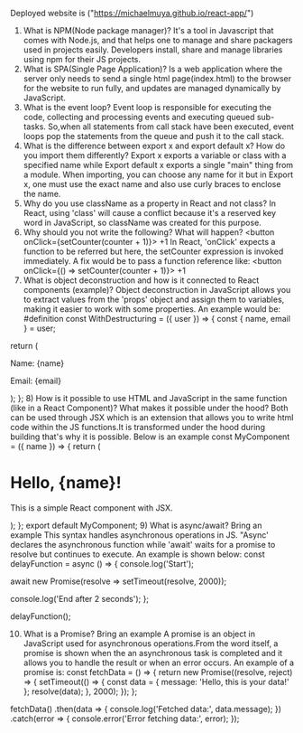 Deployed website is ("https://michaelmuya.github.io/react-app/")

1) What is NPM(Node package manager)?
It's a tool in Javascript that comes with Node.js, and that helps one to manage and share packagers used in projects easily. Developers install, share and manage libraries using npm for their JS projects.
2) What is SPA(Single Page Application)?
Is a web application where the server only needs to send a single html page(index.html) to the browser for the website to run fully, and updates are managed dynamically by JavaScript.
3) What is the event loop?
Event loop is responsible for executing the code, collecting and processing events and executing queued sub-tasks. So,when all statements from call stack have been executed, event loops pop the statements from the queue and push it to the call stack. 
4) What is the difference between export x and export default x? How do you import them differently?
Export x exports a variable or class with a specified name while Export default x exports a single "main" thing from a module. When importing, you can choose any name for it but in Export x, one must use the exact name and also use curly braces to enclose the name.
5) Why do you use className as a property in React and not class?
In React, using 'class' will cause a conflict because it's a reserved key word in JavaScript, so className was created for this purpose.
6) Why should you not write the following? What will happen?
<button onClick={setCounter(counter + 1)}> +1 </button>
In React, 'onClick' expects a function to be referred but here, the setCounter expression is invoked immediately. A fix would be to pass a function reference like:
<button onClick={() => setCounter(counter + 1)}> +1 </button>
7) What is object deconstruction and how is it connected to React components (example)?
Object deconstruction in JavaScript allows you to extract values from the 'props' object and assign them to variables, making it easier to work with some properties. An example would be: 
#definition
const WithDestructuring = ({ user }) => {
  const { name, email } = user;

  return (
    <div>
      <p>Name: {name}</p>
      <p>Email: {email}</p>
    </div>
  );
};
8) How is it possible to use HTML and JavaScript in the same function (like in a React Component)? What makes it possible under the hood?
Both can be used through JSX which is an extension that allows you to write html code within the JS functions.It is transformed under the hood during building that's why it is possible. Below is an example
const MyComponent = ({ name }) => {
  return (
    <div>
      <h1>Hello, {name}!</h1>
      <p>This is a simple React component with JSX.</p>
    </div>
  );
};
export default MyComponent;
9) What is async/await? Bring an example
This syntax handles asynchronous operations in JS. "Async' declares the asynchronous function while 'await' waits for a promise to resolve but continues to execute. An example is shown below: 
const delayFunction = async () => {
  console.log('Start');

  await new Promise(resolve => setTimeout(resolve, 2000));

  console.log('End after 2 seconds');
};

delayFunction();

10) What is a Promise? Bring an example
A promise is an object in JavaScript used for asynchronous operations.From the word itself, a promise is shown when the an asynchronous task is completed and it allows you to handle the result or when an error occurs. An example of a promise is: 
const fetchData = () => {
  return new Promise((resolve, reject) => {
    setTimeout(() => {
      const data = { message: 'Hello, this is your data!' };
      resolve(data); 
    }, 2000); 
  });
};

fetchData()
  .then(data => {
    console.log('Fetched data:', data.message);
  })
  .catch(error => {
    console.error('Error fetching data:', error);
  });
